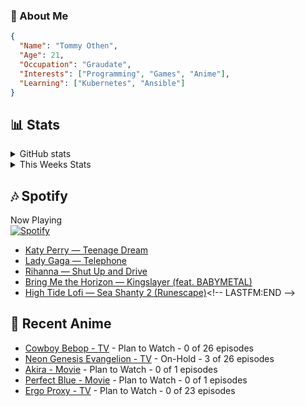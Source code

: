 ### 👋 About Me
```json
{
  "Name": "Tommy Othen",
  "Age": 21,
  "Occupation": "Graudate",
  "Interests": ["Programming", "Games", "Anime"],
  "Learning": ["Kubernetes", "Ansible"]
}
```

## 📊 Stats
<details>
  <summary>GitHub stats</summary>
  <a href="https://github.com/anuraghazra/github-readme-stats">
    <img src="https://github-readme-stats.vercel.app/api?username=tommyothen&show_icons=true&count_private=true&hide=prs,issues">
  </a>
</details>

<details>
  <summary>This Weeks Stats</summary>
  <a href="https://github.com/anuraghazra/github-readme-stats">
    <img src="https://github-readme-stats.vercel.app/api/wakatime?username=tommyothen&cache_seconds=1800&custom_title=Top%20Languages">
  </a>
</details>

## 🎶 Spotify
Now Playing\
[![Spotify](https://novatorem-dasushiasian.vercel.app/api/spotify)](https://open.spotify.com/user/g90805640970)
<!-- LASTFM:START -->
* [Katy Perry — Teenage Dream](https://www.last.fm/music/Katy+Perry/_/Teenage+Dream)
* [Lady Gaga — Telephone](https://www.last.fm/music/Lady+Gaga/_/Telephone)
* [Rihanna — Shut Up and Drive](https://www.last.fm/music/Rihanna/_/Shut+Up+and+Drive)
* [Bring Me the Horizon — Kingslayer &lpar;feat. BABYMETAL&rpar;](https://www.last.fm/music/Bring+Me+the+Horizon/_/Kingslayer+&lpar;feat.+BABYMETAL&rpar;)
* [High Tide Lofi — Sea Shanty 2 &lpar;Runescape&rpar;](https://www.last.fm/music/High+Tide+Lofi/_/Sea+Shanty+2+&lpar;Runescape&rpar;)<!-- LASTFM:END -->

## 🗻 Recent Anime
<!-- ANIME-LIST:START -->
* [Cowboy Bebop - TV](https://myanimelist.net/anime/1/Cowboy_Bebop) - Plan to Watch - 0 of 26 episodes
* [Neon Genesis Evangelion - TV](https://myanimelist.net/anime/30/Neon_Genesis_Evangelion) - On-Hold - 3 of 26 episodes
* [Akira - Movie](https://myanimelist.net/anime/47/Akira) - Plan to Watch - 0 of 1 episodes
* [Perfect Blue - Movie](https://myanimelist.net/anime/437/Perfect_Blue) - Plan to Watch - 0 of 1 episodes
* [Ergo Proxy - TV](https://myanimelist.net/anime/790/Ergo_Proxy) - Plan to Watch - 0 of 23 episodes<!-- ANIME-LIST:END -->
